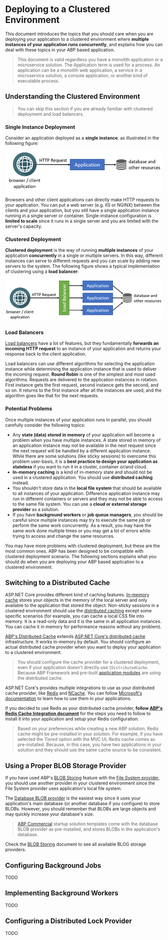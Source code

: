 # Deploying to a Clustered Environment

This document introduces the topics that you should care when you are deploying your application to a clustered environment where **multiple instances of your application runs concurrently**, and explains how you can deal with these topics in your ABP based application.

> This document is valid regardless you have a monolith application or a microservice solution. The Application term is used for a process. An application can be a monolith web application, a service in a microservice solution, a console application, or another kind of executable process.

## Understanding the Clustered Environment

> You can skip this section if you are already familiar with clustered deployment and load balancers.

### Single Instance Deployment

Consider an application deployed as a **single instance**, as illustrated in the following figure:

![deployment-single-instance](../images/deployment-single-instance.png)

Browsers and other client applications can directly make HTTP requests to your application. You can put a web server (e.g. IIS or NGINX) between the clients and your application, but you still have a single application instance running in a single server or container. Single-instance configuration is **limited to scale** since it runs in a single server and you are limited with the server's capacity.

### Clustered Deployment

**Clustered deployment** is the way of running **multiple instances** of your application **concurrently** in a single or multiple servers. In this way, different instances can serve to different requests and you can scale by adding new servers to the system. The following figure shows a typical implementation of clustering using a **load balancer**:

![deployment-clustered](../images/deployment-clustered.png)

### Load Balancers

[Load balancers](https://en.wikipedia.org/wiki/Load_balancing_(computing)) have a lot of features, but they fundamentally **forwards an incoming HTTP request** to an instance of your application and returns your response back to the client application.

Load balancers can use different algorithms for selecting the application instance while determining the application instance that is used to deliver the incoming request. **Round Robin** is one of the simplest and most used algorithms. Requests are delivered to the application instances in rotation. First instance gets the first request, second instance gets the second, and so on. It returns to the first instance after all the instances are used, and the algorithm goes like that for the next requests.

### Potential Problems

Once multiple instances of your application runs in parallel, you should carefully consider the following topics:

* Any **state (data) stored in memory** of your application will become a problem when you have multiple instances. A state stored in memory of an application instance may not be available in the next request since the next request will be handled by a different application instance. While there are some solutions (like sticky sessions) to overcome this problem user-basis, it is a **best practice to design your application as stateless** if you want to run it in a cluster, container or/and cloud.
* **In-memory caching** is a kind of in-memory state and should not be used in a clustered application. You should use **distributed caching** instead.
* You shouldn't store data in the **local file system** that should be available to all instances of your application. Difference application instance may run in different containers or servers and they may not be able to access to the same file system. You can use a **cloud or external storage provider** as a solution.
* If you have **background workers** or **job queue managers**, you should be careful since multiple instances may try to execute the same job or perform the same work concurrently. As a result, you may have the same work done multiple times or you may get a lot of errors while trying to access and change the same resources.

You may have more problems with clustered deployment, but these are the most common ones. ABP has been designed to be compatible with clustered deployment scenario. The following sections explains what you should do when you are deploying your ABP based application to a clustered environment.

## Switching to a Distributed Cache

ASP.NET Core provides different kind of caching features. [In-memory cache](https://docs.microsoft.com/en-us/aspnet/core/performance/caching/memory) stores your objects in the memory of the local server and only available to the application that stored the object. Non-sticky sessions in a clustered environment should use the [distributed caching](https://docs.microsoft.com/en-us/aspnet/core/performance/caching/distributed) except some specific scenarios (for example, you can cache a local CSS file into memory. It is a read-only data and it is the same in all application instances. You can cache it in memory for performance reasons without any problem).

[ABP's Distributed Cache](Caching.md) extends [ASP.NET Core's distributed cache](https://docs.microsoft.com/en-us/aspnet/core/performance/caching/distributed) infrastructure. It works in-memory by default. You should configure an actual distributed cache provider when you want to deploy your application to a clustered environment.

> You should configure the cache provider for a clustered deployment, even if your application doesn't directly use `IDistributedCache`. Because ABP Framework and pre-built [application modules](../Modules/Index.md) are using the distributed cache.

ASP.NET Core's provides multiple integrations to use as your distributed cache provider, like [Redis](https://redis.io/) and [NCache](https://www.alachisoft.com/ncache/). You can follow [Microsoft's documentation](https://docs.microsoft.com/en-us/aspnet/core/performance/caching/distributed) to learn how to use them in your applications.

If you decided to use Redis as your distributed cache provider, **follow [ABP's Redis Cache Integration document](../Redis-Cache.md)** for the steps you need to follow to install it into your application and setup your Redis configuration.

> Based on your preferences while creating a new ABP solution, Redis cache might be pre-installed in your solution. For example, if you have selected the *Tiered* option with the MVC UI, Redis cache comes as pre-installed. Because, in this case, you have two applications in your solution and they should use the same cache source to be consistent.

## Using a Proper BLOB Storage Provider

If you have used ABP's [BLOB Storing](../Blob-Storing.md) feature with the [File System provider](../Blob-Storing-File-System.md), you should use another provider in your clustered environment since the File System provider uses application's local file system.

The [Database BLOB provider](../Blob-Storing-Database) is the easiest way since it uses your application's main database (or another database if you configure) to store BLOBs. However, you should remember that BLOBs are large objects and may quickly increase your database's size.

> [ABP Commercial](https://commercial.abp.io/) startup solution templates come with the database BLOB provider as pre-installed, and stores BLOBs in the application's database.

Check the [BLOB Storing](../Blob-Storing.md) document to see all available BLOG storage providers.

## Configuring Background Jobs

TODO

## Implementing Background Workers

TODO

## Configuring a Distributed Lock Provider

TODO